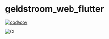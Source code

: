 # geldstroom_web_flutter

[![codecov](https://codecov.io/gh/novaladip/geldstroom_flutter_web/branch/main/graph/badge.svg)](https://codecov.io/gh/novaladip/geldstroom_flutter_web) 

![CI](https://github.com/novaladip/geldstroom_flutter_web/workflows/CI/badge.svg)
